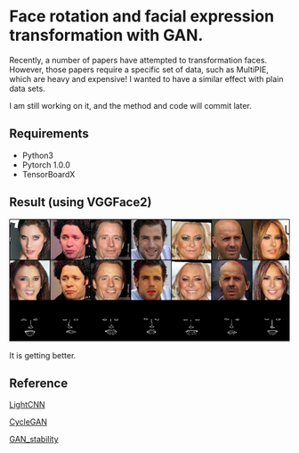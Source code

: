 # Face rotation and facial expression transformation with GAN.

Recently, a number of papers have attempted to transformation faces. However, those papers require a specific set of data, such as MultiPIE, which are heavy and expensive! I wanted to have a similar effect with plain data sets.

I am still working on it, and the method and code will commit later.

## Requirements

- Python3
- Pytorch 1.0.0
- TensorBoardX

## Result (using VGGFace2)

![viusalized](images/result.png)

It is getting better.

## Reference

[LightCNN](https://github.com/AlfredXiangWu/LightCNN)

[CycleGAN](https://github.com/clcarwin/sphereface_pytorch)

[GAN_stability](https://github.com/LMescheder/GAN_stability)